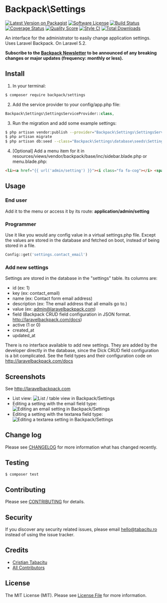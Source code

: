 # Backpack\Settings

[![Latest Version on Packagist][ico-version]][link-packagist]
[![Software License][ico-license]](LICENSE.md)
[![Build Status][ico-travis]][link-travis]
[![Coverage Status][ico-scrutinizer]][link-scrutinizer]
[![Quality Score][ico-code-quality]][link-code-quality]
[![Style CI](https://styleci.io/repos/53683729/shield)](https://styleci.io/repos/53683729)
[![Total Downloads][ico-downloads]][link-downloads]

An interface for the administrator to easily change application settings. Uses Laravel Backpack. On Laravel 5.2.

**Subscribe to the [Backpack Newsletter](http://eepurl.com/bUEGjf) to be announced of any breaking changes or major updates (frequency: monthly or less).** 

## Install

1) In your terminal:

``` bash
$ composer require backpack/settings
```

2) Add the service provider to your config/app.php file:
```php
Backpack\Settings\SettingsServiceProvider::class,
```

3) Run the migration and add some example settings:
```bash
$ php artisan vendor:publish --provider="Backpack\Settings\SettingsServiceProvider"
$ php artisan migrate
$ php artisan db:seed --class="Backpack\Settings\database\seeds\SettingsTableSeeder"
```

4) [Optional] Add a menu item for it in resources/views/vendor/backpack/base/inc/sidebar.blade.php or menu.blade.php:

```html
<li><a href="{{ url('admin/setting') }}"><i class="fa fa-cog"></i> <span>Settings</span></a></li>
```

## Usage

### End user
Add it to the menu or access it by its route: **application/admin/setting**

### Programmer
Use it like you would any config value in a virtual settings.php file. Except the values are stored in the database and fetched on boot, instead of being stored in a file.

``` php
Config::get('settings.contact_email')
```

### Add new settings

Settings are stored in the database in the "settings" table. Its columns are:
- id (ex: 1)
- key (ex: contact_email)
- name (ex: Contact form email address)
- description (ex: The email address that all emails go to.)
- value (ex: admin@laravelbackpack.com)
- field (Backpack CRUD field configuration in JSON format. http://laravelbackpack.com/docs)
- active (1 or 0)
- created_at
- updated_at

There is no interface available to add new settings. They are added by the developer directly in the database, since the Dick CRUD field configuration is a bit complicated. See the field types and their configuration code on http://laravelbackpack.com/docs

## Screenshots

See http://laravelbackpack.com

- List view:
![List / table view in Backpack/Settings](https://dl.dropboxusercontent.com/u/2431352/backpack_settings_list.png)
- Editing a setting with the email field type:
![Editing an email setting in Backpack/Settings](https://dl.dropboxusercontent.com/u/2431352/backpack_settings_email.png)
- Editing a setting with the textarea field type:
![Editing a textarea setting in Backpack/Settings](https://dl.dropboxusercontent.com/u/2431352/backpack_settings_textarea.png)

## Change log

Please see [CHANGELOG](CHANGELOG.md) for more information what has changed recently.

## Testing

``` bash
$ composer test
```

## Contributing

Please see [CONTRIBUTING](CONTRIBUTING.md) for details.

## Security

If you discover any security related issues, please email hello@tabacitu.ro instead of using the issue tracker.

## Credits

- [Cristian Tabacitu][link-author]
- [All Contributors][link-contributors]

## License

The MIT License (MIT). Please see [License File](LICENSE.md) for more information.

[ico-version]: https://img.shields.io/packagist/v/backpack/settings.svg?style=flat-square
[ico-license]: https://img.shields.io/badge/license-MIT-brightgreen.svg?style=flat-square
[ico-travis]: https://img.shields.io/travis/laravel-backpack/settings/master.svg?style=flat-square
[ico-scrutinizer]: https://img.shields.io/scrutinizer/coverage/g/laravel-backpack/settings.svg?style=flat-square
[ico-code-quality]: https://img.shields.io/scrutinizer/g/laravel-backpack/settings.svg?style=flat-square
[ico-downloads]: https://img.shields.io/packagist/dt/backpack/settings.svg?style=flat-square

[link-packagist]: https://packagist.org/packages/backpack/settings
[link-travis]: https://travis-ci.org/laravel-backpack/settings
[link-scrutinizer]: https://scrutinizer-ci.com/g/laravel-backpack/settings/code-structure
[link-code-quality]: https://scrutinizer-ci.com/g/laravel-backpack/settings
[link-downloads]: https://packagist.org/packages/backpack/settings
[link-author]: http://tabacitu.ro
[link-contributors]: ../../contributors
